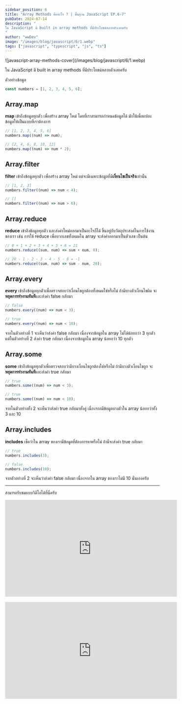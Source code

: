 ```yaml
---
sidebar_position: 6
title: "Array Methods คืออะไร ? | พื้นฐาน JavaScript EP.6-7"
pubDate: 2024-07-14
description: "
ใน JavaScript มี built in array methods ที่มีประโยชน์หลายตัวเลยครับ
"
author: "wwDev"
image: "/images/blog/javascript/6/1.webp"
tags: ["javascript", "typescript", "js", "ts"]
---
```


<div class="coverWrapper">
![javascript-array-methods-cover](/images/blog/javascript/6/1.webp)
</div>

ใน JavaScript มี built in array methods ที่มีประโยชน์หลายตัวเลยครับ

ตัวอย่างข้อมูล

```javascript
const numbers = [1, 2, 3, 4, 5, 6];
```

## Array.map

**map** เข้าถึงข้อมูลทุกตัว เพื่อสร้าง array ใหม่ โดยที่เราสามารถกำหนดข้อมูลได้ มักใช้เพื่อแปลงข้อมูลให้เป็นแบบที่เราต้องการ

```javascript
// [1, 2, 3, 4, 5, 6]
numbers.map((num) => num);

// [2, 4, 6, 8, 10, 12]
numbers.map((num) => num * 2);
```

## Array.filter

**filter** เข้าถึงข้อมูลทุกตัว เพื่อสร้าง array ใหม่ แต่จะมีเฉพาะข้อมูลที่มี**เงื่อนไขเป็นจริง**เท่านั้น

```javascript
// [1, 2, 3]
numbers.filter((num) => num < 4);

// []
numbers.filter((num) => num > 6);
```

## Array.reduce

**reduce** เข้าถึงข้อมูลทุกตัว และส่งค่าใหม่ออกมาเป็นอะไรก็ได้ ขึ้นอยู่กับวัตถุประสงค์ในการใช้งานของเรา เช่น การใช้ reduce เพื่อบวกเลขทั้งหมดใน array จะส่งค่าออกมาเป็นตัวเลข เป็นต้น

```javascript
// 0 + 1 + 2 + 3 + 4 + 5 + 6 = 21
numbers.reduce((sum, num) => sum + num, 0);

// 20 - 1 - 2 - 3 - 4 - 5 - 6 = -1
numbers.reduce((sum, num) => sum - num, 20);
```

## Array.every

**every** เข้าถึงข้อมูลทุกตัวเพื่อตรวจสอบว่าเงื่อนไขถูกต้องทั้งหมดใช่หรือไม่ ถ้ามีบางตัวเงื่อนไขผิด จะ**หยุดการทำงานทันที**และส่งค่า false กลับมา

```javascript
// false
numbers.every((num) => num < 3);

// true
numbers.every((num) => num < 10);
```

จากในตัวอย่างที่ 1 จะเห็นว่าส่งค่า false กลับมา เนื่องจากข้อมูลใน array ไม่ได้น้อยกว่า 3 ทุกตัว
แต่ในตัวอย่างที่ 2 ส่งค่า true กลับมา เนื่องจากข้อมูลใน array น้อยกว่า 10 ทุกตัว

## Array.some

**some** เข้าถึงข้อมูลทุกตัวเพื่อตรวจสอบว่ามีบางเงื่อนไขถูกต้องใช่หรือไม่ ถ้ามีบางตัวเงื่อนไขถูก จะ**หยุดการทำงานทันที**และส่งค่า true กลับมา

```javascript
// true
numbers.some((num) => num < 3);

// true
numbers.some((num) => num < 10);
```

จากในตัวอย่างทั้ง 2 จะเห็นว่าส่งค่า true กลับมาทั้งคู่ เนื่องจากมีข้อมูลบางตัวใน array น้อยกว่าทั้ง 3 และ 10

## Array.includes

**includes** เช็คว่าใน array ของเรามีข้อมูลที่ต้องการหาหรือไม่ ถ้ามีจะส่งค่า true กลับมา

```javascript
// true
numbers.includes(3);

// false
numbers.includes(10);
```

จากตัวอย่างที่ 2 จะเห็นว่าส่งค่า false กลับมา เนื่องจากใน array ของเราไม่มี 10 นั่นเองครับ

---

สามารถรับชมแบบวิดีโอได้ที่นี่ครับ

<div class="videoWrapper">
<iframe width="560" height="315" src="https://www.youtube.com/embed/Nk6-ZxCDmcM?si=PIU-dkHhI2xDMAhd" title="YouTube video player" frameborder="0" allow="accelerometer; autoplay; clipboard-write; encrypted-media; gyroscope; picture-in-picture; web-share" referrerpolicy="strict-origin-when-cross-origin" allowfullscreen></iframe>
</div>
<br />
<div class="videoWrapper">
<iframe width="560" height="315" src="https://www.youtube.com/embed/sxIBUSXD1vI?si=LVIAzc3qP3eCoXhz" title="YouTube video player" frameborder="0" allow="accelerometer; autoplay; clipboard-write; encrypted-media; gyroscope; picture-in-picture; web-share" referrerpolicy="strict-origin-when-cross-origin" allowfullscreen></iframe>
</div>
